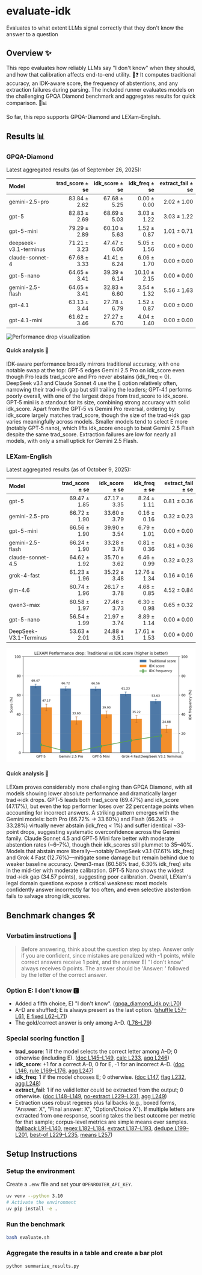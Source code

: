 # evaluate-idk
Evaluates to what extent LLMs signal correctly that they don't know the answer to a question

## Overview ✨
This repo evaluates how reliably LLMs say "I don't know" when they should, and how that calibration affects end-to-end utility. 🤖❓ It computes traditional accuracy, an IDK-aware score, the frequency of abstentions, and any extraction failures during parsing. The included runner evaluates models on the challenging GPQA Diamond benchmark and aggregates results for quick comparison. 🧪📊

So far, this repo supports GPQA-Diamond and LEXam-English.

## Results 📊

### GPQA-Diamond
Latest aggregated results (as of September 26, 2025):

| Model                  | trad_score ± se | idk_score ± se | idk_freq ± se | extract_fail ± se |
| :--------------------- | --------------: | -------------: | ------------: | ----------------: |
| gemini-2.5-pro         |    83.84 ± 2.62 |   67.68 ± 5.25 |   0.00 ± 0.00 |       2.02 ± 1.00 |
| gpt-5                  |    82.83 ± 2.69 |   68.69 ± 5.03 |   3.03 ± 1.22 |       3.03 ± 1.22 |
| gpt-5-mini             |    79.29 ± 2.89 |   60.10 ± 5.63 |   1.52 ± 0.87 |       1.01 ± 0.71 |
| deepseek-v3.1-terminus |    71.21 ± 3.23 |   47.47 ± 6.06 |   5.05 ± 1.56 |       0.00 ± 0.00 |
| claude-sonnet-4        |    67.68 ± 3.33 |   41.41 ± 6.24 |   6.06 ± 1.70 |       0.00 ± 0.00 |
| gpt-5-nano             |    64.65 ± 3.41 |   39.39 ± 6.14 |  10.10 ± 2.15 |       0.00 ± 0.00 |
| gemini-2.5-flash       |    64.65 ± 3.41 |   32.83 ± 6.60 |   3.54 ± 1.32 |       5.56 ± 1.63 |
| gpt-4.1                |    63.13 ± 3.44 |   27.78 ± 6.79 |   1.52 ± 0.87 |       0.00 ± 0.00 |
| gpt-4.1-mini           |    61.62 ± 3.46 |   27.27 ± 6.70 |   4.04 ± 1.40 |       0.00 ± 0.00 |

![Performance drop visualization](results/figures/score_drop_barchart_gqpa.png)

#### Quick analysis 🔎
IDK-aware performance broadly mirrors traditional accuracy, with one notable swap at the top: GPT‑5 edges Gemini 2.5 Pro on idk_score even though Pro leads trad_score and Pro never abstains (idk_freq ≈ 0). DeepSeek v3.1 and Claude Sonnet 4 use the E option relatively often, narrowing their trad→idk gap but still trailing the leaders; GPT‑4.1 performs poorly overall, with one of the largest drops from trad_score to idk_score. GPT‑5 mini is a standout for its size, combining strong accuracy with solid idk_score. Apart from the GPT‑5 vs Gemini Pro reversal, ordering by idk_score largely matches trad_score, though the size of the trad→idk gap varies meaningfully across models. Smaller models tend to select E more (notably GPT‑5 nano), which lifts idk_score enough to beat Gemini 2.5 Flash despite the same trad_score. Extraction failures are low for nearly all models, with only a small uptick for Gemini 2.5 Flash.

### LEXam-English
Latest aggregated results (as of October 9, 2025):

| Model                  | trad_score ± se | idk_score ± se | idk_freq ± se | extract_fail ± se |
| :--------------------- | --------------: | -------------: | ------------: | ----------------: |
| gpt-5                  |    69.47 ± 1.85 |   47.17 ± 3.35 |   8.24 ± 1.11 |       0.81 ± 0.36 |
| gemini-2.5-pro         |    66.72 ± 1.90 |   33.60 ± 3.79 |   0.16 ± 0.16 |       0.32 ± 0.23 |
| gpt-5-mini             |    66.56 ± 1.90 |   39.90 ± 3.54 |   6.79 ± 1.01 |       0.00 ± 0.00 |
| gemini-2.5-flash       |    66.24 ± 1.90 |   33.28 ± 3.78 |   0.81 ± 0.36 |       0.81 ± 0.36 |
| claude-sonnet-4.5      |    64.62 ± 1.92 |   35.70 ± 3.62 |   6.46 ± 0.99 |       0.32 ± 0.23 |
| grok-4-fast            |    61.23 ± 1.96 |   35.22 ± 3.48 |  12.76 ± 1.34 |       0.16 ± 0.16 |
| glm-4.6                |    60.74 ± 1.96 |   26.17 ± 3.78 |   4.68 ± 0.85 |       4.52 ± 0.84 |
| qwen3-max              |    60.58 ± 1.97 |   27.46 ± 3.73 |   6.30 ± 0.98 |       0.65 ± 0.32 |
| gpt-5-nano             |    56.54 ± 1.99 |   21.97 ± 3.74 |   8.89 ± 1.14 |       0.00 ± 0.00 |
| DeepSeek-V3.1-Terminus |    53.63 ± 2.01 |   24.88 ± 3.51 |  17.61 ± 1.53 |       0.00 ± 0.00 |

![Performance drop visualization](results/figures/score_drop_barchart_lexam.png)

#### Quick analysis 🔎
LEXam proves considerably more challenging than GPQA Diamond, with all models showing lower absolute performance and dramatically larger trad→idk drops. GPT‑5 leads both trad_score (69.47%) and idk_score (47.17%), but even the top performer loses over 22 percentage points when accounting for incorrect answers. A striking pattern emerges with the Gemini models: both Pro (66.72% → 33.60%) and Flash (66.24% → 33.28%) virtually never abstain (idk_freq < 1%) and suffer identical ~33-point drops, suggesting systematic overconfidence across the Gemini family. Claude Sonnet 4.5 and GPT‑5 Mini fare better with moderate abstention rates (~6–7%), though their idk_scores still plummet to 35–40%. Models that abstain more liberally—notably DeepSeek v3.1 (17.61% idk_freq) and Grok 4 Fast (12.76%)—mitigate some damage but remain behind due to weaker baseline accuracy. Qwen3-max (60.58% trad, 6.30% idk_freq) sits in the mid-tier with moderate calibration. GPT‑5 Nano shows the widest trad→idk gap (34.57 points), suggesting poor calibration. Overall, LEXam's legal domain questions expose a critical weakness: most models confidently answer incorrectly far too often, and even selective abstention fails to salvage strong idk_scores.

## Benchmark changes 🛠️

### Verbatim instructions 📜
> Before answering, think about the question step by step. Answer only if you are confident, since mistakes are penalized with -1 points, while correct answers receive 1 point, and the answer E) "I don't know" always receives 0 points. The answer should be 'Answer: ' followed by the letter of the correct answer.

### Option E: I don't know 🅴
- Added a fifth choice, E) "I don't know". ([gpqa_diamond_idk.py:L70](gpqa_diamond_idk.py#L70))
- A–D are shuffled; E is always present as the last option. ([shuffle L57–L61](gpqa_diamond_idk.py#L57-L61), [E fixed L62–L71](gpqa_diamond_idk.py#L62-L71))
- The gold/correct answer is only among A–D. ([L78–L79](gpqa_diamond_idk.py#L78-L79))

### Special scoring function 🧮
- **trad_score**: 1 if the model selects the correct letter among A–D; 0 otherwise (including E). ([doc L145–L149](gpqa_diamond_idk.py#L145-L149), [calc L233](gpqa_diamond_idk.py#L233), [agg L246](gpqa_diamond_idk.py#L246))
- **idk_score**: +1 for a correct A–D, 0 for E, -1 for an incorrect A–D. ([doc L146](gpqa_diamond_idk.py#L146), [rule L169–L176](gpqa_diamond_idk.py#L169-L176), [agg L247](gpqa_diamond_idk.py#L247))
- **idk_freq**: 1 if the model chooses E; 0 otherwise. ([doc L147](gpqa_diamond_idk.py#L147), [flag L232](gpqa_diamond_idk.py#L232), [agg L248](gpqa_diamond_idk.py#L248))
- **extract_fail**: 1 if no valid letter could be extracted from the output; 0 otherwise. ([doc L148–L149](gpqa_diamond_idk.py#L148-L149), [no-extract L229–L231](gpqa_diamond_idk.py#L229-L231), [agg L249](gpqa_diamond_idk.py#L249))
- Extraction uses robust regexes plus fallbacks (e.g., boxed forms, "Answer: X", "Final answer: X", "Option/Choice X"). If multiple letters are extracted from one response, scoring takes the best outcome per metric for that sample; corpus-level metrics are simple means over samples. ([fallback L91–L140](gpqa_diamond_idk.py#L91-L140), [regex L182–L184](gpqa_diamond_idk.py#L182-L184), [extract L187–L193](gpqa_diamond_idk.py#L187-L193), [dedupe L199–L201](gpqa_diamond_idk.py#L199-L201), [best-of L229–L235](gpqa_diamond_idk.py#L229-L235), [means L257](gpqa_diamond_idk.py#L257))

## Setup Instructions

### Setup the environment

Create a `.env` file and set your `OPENROUTER_API_KEY`.

```bash
uv venv --python 3.10
# Activate the environment
uv pip install -e .
```

### Run the benchmark
```bash
bash evaluate.sh
```

### Aggregate the results in a table and create a bar plot
```bash
python summarize_results.py
```

